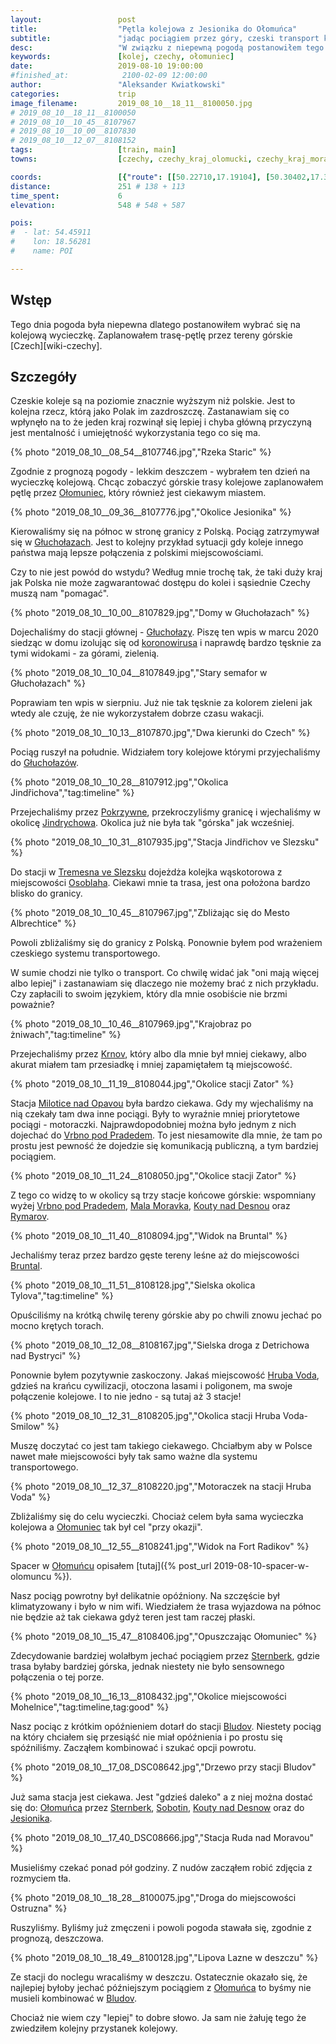 ```yaml
---
layout:                 post
title:                  "Pętla kolejowa z Jesionika do Ołomuńca"
subtitle:               "jadąc pociągiem przez góry, czeski transport kolejowy to inny świat"
desc:                   "W związku z niepewną pogodą postanowiłem tego dnia wybrać się na kolejową wycieczkę przez czeskie góry do Ołomuńca. Chciałem zobaczyć jak działa czeski transport kolejowy oraz ocenić widokowość tych linii."
keywords:               [kolej, czechy, ołomuniec]
date:                   2019-08-10 19:00:00
#finished_at:            2100-02-09 12:00:00
author:                 "Aleksander Kwiatkowski"
categories:             trip
image_filename:         2019_08_10__18_11__8100050.jpg
# 2019_08_10__18_11__8100050
# 2019_08_10__10_45__8107967
# 2019_08_10__10_00__8107830
# 2019_08_10__12_07__8108152
tags:                   [train, main]
towns:                  [czechy, czechy_kraj_olomucki, czechy_kraj_morawsko_slaski, opolskie]

coords:                 [{"route": [[50.22710,17.19104], [50.30402,17.32237], [50.31871,17.39343], [50.24587,17.54587], [50.08962,17.68285], [49.98201,17.46793], [49.81283,17.39515], [49.73734,17.44219], [49.66961,17.43807], [49.59356,17.35567], [49.59801,17.27602], [49.65850,17.24443], [49.76684,16.94849], [49.87670,16.88257], [49.96402,16.86987], [50.06792,16.92995], [50.11253,17.00376], [50.18744,17.05269], [50.22391,17.10504], [50.22699,17.19173]], "type": "train"}]
distance:               251 # 138 + 113
time_spent:             6
elevation:              548 # 548 + 587

pois:
#  - lat: 54.45911
#    lon: 18.56281
#    name: POI

---
```


[wiki-olomuniec]: https://pl.wikipedia.org/wiki/O%C5%82omuniec
[wiki-jesionik]: https://pl.wikipedia.org/wiki/Jesionik
[wiki-olomuniec]: https://pl.wikipedia.org/wiki/O%C5%82omuniec
[wiki-jindrichow]: https://pl.wikipedia.org/wiki/Jind%C5%99ichov_(powiat_Brunt%C3%A1l)
[wiki-czech]: https://pl.wikipedia.org/wiki/Czechy
[wiki-glucholazy]: https://pl.wikipedia.org/wiki/G%C5%82ucho%C5%82azy
[wiki-glucholazy-stacja]: https://pl.wikipedia.org/wiki/G%C5%82ucho%C5%82azy_(stacja_kolejowa)
[wiki-pokrzywna]: https://pl.wikipedia.org/wiki/Pokrzywna_(wojew%C3%B3dztwo_opolskie)
[wiki-tremesna]: https://pl.wikipedia.org/wiki/T%C5%99eme%C5%A1n%C3%A1
[wiki-osoblaha]:https://pl.wikipedia.org/wiki/Osob%C5%82oga_(wie%C5%9B)
[wiki-krnov]: https://pl.wikipedia.org/wiki/Karni%C3%B3w
[wiki-milotice-nad-opavou]: https://pl.wikipedia.org/wiki/Milotice_nad_Opavou_(stacja_kolejowa)
[wiki-vrbno]: https://pl.wikipedia.org/wiki/Vrbno_pod_Prad%C4%9Bdem
[wiki-mala-moravka]: https://pl.wikipedia.org/wiki/Mal%C3%A1_Mor%C3%A1vka
[wiki-kouty-nad-desnou]: https://pl.wikipedia.org/wiki/Kouty_nad_Desnou
[wiki-rymarov]: https://pl.wikipedia.org/wiki/R%C3%BDma%C5%99ov
[wiki-bruntal]: https://pl.wikipedia.org/wiki/Brunt%C3%A1l
[wiki-hruba-voda]: https://pl.wikipedia.org/wiki/Hrub%C3%A1_Voda
[wiki-sternberk]: https://pl.wikipedia.org/wiki/%C5%A0ternberk
[wiki-bludow]: https://pl.wikipedia.org/wiki/Bludov_(powiat_%C5%A0umperk)
[wiki-sobotin]: https://pl.wikipedia.org/wiki/Sobot%C3%ADn

## Wstęp

Tego dnia pogoda była niepewna dlatego postanowiłem wybrać się na kolejową
wycieczkę. Zaplanowałem trasę-pętlę przez tereny górskie [Czech][wiki-czechy].

## Szczegóły

Czeskie koleje są na poziomie znacznie wyższym niż polskie. Jest to kolejna rzecz,
którą jako Polak im zazdroszczę. Zastanawiam się co wpłynęło na to że jeden
kraj rozwinął się lepiej i chyba główną przyczyną jest mentalność i umiejętność
wykorzystania tego co się ma.

{% photo "2019_08_10__08_54__8107746.jpg","Rzeka Staric" %}

Zgodnie z prognozą pogody - lekkim deszczem - wybrałem ten dzień na wycieczkę
kolejową. Chcąc zobaczyć górskie trasy kolejowe zaplanowałem pętlę przez
[Ołomuniec][wiki-olomuniec], który również jest ciekawym miastem.

{% photo "2019_08_10__09_36__8107776.jpg","Okolice Jesionika" %}

Kierowaliśmy się na północ w stronę granicy z Polską. Pociąg zatrzymywał się
w [Głuchołazach][wiki-glucholazy]. Jest to kolejny przykład sytuacji gdy koleje
innego państwa mają lepsze połączenia z polskimi miejscowościami.

Czy to nie jest powód do wstydu? Według mnie trochę tak, że taki duży kraj jak
Polska nie może zagwarantować dostępu do kolei i sąsiednie Czechy muszą
nam "pomagać".

{% photo "2019_08_10__10_00__8107829.jpg","Domy w Głuchołazach" %}

[wiki-koronawirus]: https://pl.wikipedia.org/wiki/SARS-CoV-2

Dojechaliśmy do stacji głównej - [Głuchołazy][wiki-glucholazy-stacja].
Piszę ten wpis w marcu 2020 siedząc w domu izolując się od
[koronowirusa][wiki-koronawirus] i naprawdę bardzo tęsknie za tymi
widokami - za górami, zielenią.

{% photo "2019_08_10__10_04__8107849.jpg","Stary semafor w Głuchołazach" %}

Poprawiam ten wpis w sierpniu. Już nie tak
tęsknie za kolorem zieleni jak wtedy ale czuję, że nie wykorzystałem dobrze
czasu wakacji.

{% photo "2019_08_10__10_13__8107870.jpg","Dwa kierunki do Czech" %}

Pociąg ruszył na południe. Widziałem tory kolejowe którymi przyjechaliśmy
do [Głuchołazów][wiki-glucholazy].

{% photo "2019_08_10__10_28__8107912.jpg","Okolica Jindřichova","tag:timeline" %}

Przejechaliśmy przez [Pokrzywne][wiki-pokrzywna], przekroczyliśmy granicę i
wjechaliśmy w okolicę [Jindrychowa][wiki-jindrichow]. Okolica już nie była
tak "górska" jak wcześniej.

{% photo "2019_08_10__10_31__8107935.jpg","Stacja Jindřichov ve Slezsku" %}

Do stacji w [Tremesna ve Slezsku][wiki-tremesna] dojeżdża kolejka wąskotorowa z
miejscowości [Osoblaha][wiki-osoblaha]. Ciekawi mnie ta trasa, jest ona
położona bardzo blisko do granicy.

{% photo "2019_08_10__10_45__8107967.jpg","Zbliżając się do Mesto Albrechtice" %}

Powoli zbliżaliśmy się do granicy z Polską. Ponownie byłem pod wrażeniem
czeskiego systemu transportowego.

W sumie chodzi nie tylko o transport. Co chwilę widać jak "oni mają więcej
albo lepiej" i zastanawiam się dlaczego nie możemy brać z nich przykładu.
Czy zapłacili to swoim językiem, który dla mnie osobiście nie brzmi poważnie?

{% photo "2019_08_10__10_46__8107969.jpg","Krajobraz po żniwach","tag:timeline" %}

Przejechaliśmy przez [Krnov][wiki-krnov], który albo dla mnie był mniej ciekawy,
albo akurat miałem tam przesiadkę i mniej zapamiętałem tą miejscowość.

{% photo "2019_08_10__11_19__8108044.jpg","Okolice stacji Zator" %}

Stacja [Milotice nad Opavou][wiki-milotice-nad-opavou] była bardzo
ciekawa. Gdy my wjechaliśmy na nią czekały tam dwa inne pociągi.
Były to wyraźnie mniej priorytetowe pociągi - motoraczki. Najprawdopodobniej
można było jednym z nich dojechać do [Vrbno pod Pradedem][wiki-vrbno].
To jest niesamowite dla mnie, że tam po prostu jest pewność że dojedzie
się komunikacją publiczną, a tym bardziej pociągiem.

{% photo "2019_08_10__11_24__8108050.jpg","Okolice stacji Zator" %}

Z tego co widzę to w okolicy są trzy stacje końcowe górskie: wspomniany wyżej
[Vrbno pod Pradedem][wiki-vrbno], [Mala Moravka][wiki-mala-moravka],
[Kouty nad Desnou][wiki-kouty-nad-desnou]
oraz [Rymarov][wiki-rymarov].

{% photo "2019_08_10__11_40__8108094.jpg","Widok na Bruntal" %}

Jechaliśmy teraz przez bardzo gęste tereny leśne aż do miejscowości [Bruntal][wiki-bruntal].

{% photo "2019_08_10__11_51__8108128.jpg","Sielska okolica Tylova","tag:timeline" %}

Opuściliśmy na krótką chwilę tereny górskie aby po chwili znowu jechać po mocno
krętych torach.

{% photo "2019_08_10__12_08__8108167.jpg","Sielska droga z Detrichowa nad Bystryci" %}

Ponownie byłem pozytywnie zaskoczony. Jakaś miejscowość [Hruba Voda][wiki-hruba-voda],
gdzieś na krańcu cywilizacji, otoczona lasami i poligonem, ma swoje połączenie
kolejowe. I to nie jedno - są tutaj aż 3 stacje!

{% photo "2019_08_10__12_31__8108205.jpg","Okolica stacji Hruba Voda-Smilow" %}

Muszę doczytać co jest tam takiego ciekawego. Chciałbym aby w Polsce
nawet małe miejscowości były tak samo ważne dla systemu transportowego.

{% photo "2019_08_10__12_37__8108220.jpg","Motoraczek na stacji Hruba Voda" %}

Zbliżaliśmy się do celu wycieczki. Chociaż celem była sama wycieczka kolejowa a
[Ołomuniec][wiki-olomuniec] tak był cel "przy okazji".

{% photo "2019_08_10__12_55__8108241.jpg","Widok na Fort Radikov" %}

Spacer w [Ołomuńcu][wiki-olomuniec] opisałem
[tutaj]({% post_url 2019-08-10-spacer-w-olomuncu %}).

Nasz pociąg powrotny był delikatnie opóźniony. Na szczęście był klimatyzowany
i było w nim wifi. Wiedziałem że trasa wyjazdowa na północ nie będzie aż tak ciekawa
gdyż teren jest tam raczej płaski.

{% photo "2019_08_10__15_47__8108406.jpg","Opuszczając Ołomuniec" %}

Zdecydowanie bardziej wolałbym jechać pociągiem przez [Sternberk][wiki-sternberk],
gdzie trasa byłaby bardziej górska, jednak niestety nie było
sensownego połączenia o tej porze.

{% photo "2019_08_10__16_13__8108432.jpg","Okolice miejscowości Mohelnice","tag:timeline,tag:good" %}

Nasz pociąc z krótkim opóźnieniem dotarł do stacji [Bludov][wiki-bludow].
Niestety pociąg na który chciałem się przesiąść nie miał opóźnienia i po prostu
się spóźniliśmy. Zacząłem kombinować i szukać opcji powrotu.

{% photo "2019_08_10__17_08_DSC08642.jpg","Drzewo przy stacji Bludov" %}

Już sama stacja jest ciekawa. Jest "gdzieś daleko" a z niej można dostać się do:
[Ołomuńca][wiki-olomuniec] przez [Sternberk][wiki-sternberk],
[Sobotin][wiki-sobotin], [Kouty nad Desnow][wiki-kouty-nad-desnou]
oraz do [Jesionika][wiki-jesionik].

{% photo "2019_08_10__17_40_DSC08666.jpg","Stacja Ruda nad Moravou" %}

Musieliśmy czekać ponad pół godziny. Z nudów zacząłem robić zdjęcia
z rozmyciem tła.

{% photo "2019_08_10__18_28__8100075.jpg","Droga do miejscowości Ostruzna" %}

Ruszyliśmy. Byliśmy już zmęczeni i powoli pogoda stawała się, zgodnie
z prognozą, deszczowa.

{% photo "2019_08_10__18_49__8100128.jpg","Lipova Lazne w deszczu" %}

Ze stacji do noclegu wracaliśmy w deszczu. Ostatecznie okazało się, że najlepiej byłoby
jechać późniejszym pociągiem z [Ołomuńca][wiki-olomuniec] to byśmy nie
musieli kombinować w [Bludov][wiki-bludow].

Chociaż nie wiem czy "lepiej" to dobre słowo. Ja sam nie żałuję tego że
zwiedziłem kolejny przystanek kolejowy.
